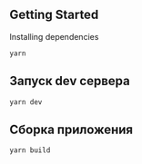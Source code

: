 ## Getting Started

Installing dependencies

`yarn`

## Запуск dev сервера

`yarn dev`

## Сборка приложения

`yarn build`
